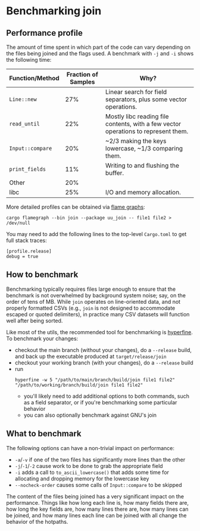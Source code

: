 # Benchmarking join

<!-- spell-checker:ignore (words) CSVs nocheck hotpaths -->

## Performance profile

The amount of time spent in which part of the code can vary depending on the files being joined and the flags used.
A benchmark with `-j` and `-i` shows the following time:

| Function/Method  | Fraction of Samples | Why? |
| ---------------- | ------------------- | ---- |
| `Line::new`      | 27% | Linear search for field separators, plus some vector operations. |
| `read_until`     | 22% | Mostly libc reading file contents, with a few vector operations to represent them. |
| `Input::compare` | 20% | ~2/3 making the keys lowercase, ~1/3 comparing them. |
| `print_fields`   | 11% | Writing to and flushing the buffer. |
| Other            | 20% | |
| libc             | 25% | I/O and memory allocation. |

More detailed profiles can be obtained via [flame graphs](https://github.com/flamegraph-rs/flamegraph):
```
cargo flamegraph --bin join --package uu_join -- file1 file2 > /dev/null
```
You may need to add the following lines to the top-level `Cargo.toml` to get full stack traces:
```
[profile.release]
debug = true
```

## How to benchmark

Benchmarking typically requires files large enough to ensure that the benchmark is not overwhelmed by background system noise; say, on the order of tens of MB.
While `join` operates on line-oriented data, and not properly formatted CSVs (e.g., `join` is not designed to accommodate escaped or quoted delimiters),
in practice many CSV datasets will function well after being sorted.

Like most of the utils, the recommended tool for benchmarking is [hyperfine](https://github.com/sharkdp/hyperfine).
To benchmark your changes:
 - checkout the main branch (without your changes), do a `--release` build, and back up the executable produced at `target/release/join`
 - checkout your working branch (with your changes), do a `--release` build
 - run
   ```
   hyperfine -w 5 "/path/to/main/branch/build/join file1 file2" "/path/to/working/branch/build/join file1 file2"
   ```
   - you'll likely need to add additional options to both commands, such as a field separator, or if you're benchmarking some particular behavior
   - you can also optionally benchmark against GNU's join

## What to benchmark

The following options can have a non-trivial impact on performance:
 - `-a`/`-v` if one of the two files has significantly more lines than the other
 - `-j`/`-1`/`-2` cause work to be done to grab the appropriate field
 - `-i` adds a call to `to_ascii_lowercase()` that adds some time for allocating and dropping memory for the lowercase key
 - `--nocheck-order` causes some calls of `Input::compare` to be skipped

The content of the files being joined has a very significant impact on the performance.
Things like how long each line is, how many fields there are, how long the key fields are, how many lines there are, how many lines can be joined, and how many lines each line can be joined with all change the behavior of the hotpaths.
